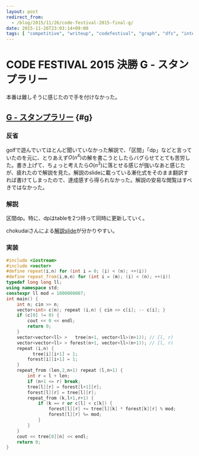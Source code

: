 ```yaml
---
layout: post
redirect_from:
  - /blog/2015/11/26/code-festival-2015-final-g/
date: 2015-11-26T23:03:14+09:00
tags: [ "competitive", "writeup", "codefestival", "graph", "dfs", "interval", "dp", "tree", "forest", "rooted-tree" ]
---
```


# CODE FESTIVAL 2015 決勝 G - スタンプラリー

本番は難しそうに感じたので手を付けなかった。

<!-- more -->

## [G - スタンプラリー](https://beta.atcoder.jp/contests/code-festival-2015-final-open/tasks/codefestival_2015_final_g) {#g}

### 反省

golfで遊んでいてほとんど聞いていなかった解説で、「区間」「dp」などと言っていたのを元に、とりあえず$O(n^4)$の解を書こうとしたらバグらせてとても苦労した。書き上げて、ちょっと考えたら$O(n^3)$に落とせる感じが強いなあと感じたが、疲れたので解説を見た。解説のslideに載っている漸化式をそのまま翻訳すれば書けてしまったので、達成感すら得られなかった。解説の安易な閲覧はすべきではなかった。

### 解説

区間dp。特に、dpはtableを2つ持って同時に更新していく。

chokudaiさんによる[解説slide](http://www.slideshare.net/chokudai/code-festival-2015-final)が分かりやすい。

### 実装

``` c++
#include <iostream>
#include <vector>
#define repeat(i,n) for (int i = 0; (i) < (n); ++(i))
#define repeat_from(i,m,n) for (int i = (m); (i) < (n); ++(i))
typedef long long ll;
using namespace std;
constexpr ll mod = 1000000007;
int main() {
    int n; cin >> n;
    vector<int> c(n); repeat (i,n) { cin >> c[i]; -- c[i]; }
    if (c[0] != 0) {
        cout << 0 << endl;
        return 0;
    }
    vector<vector<ll> >   tree(n+1, vector<ll>(n+1)); // [l, r)
    vector<vector<ll> > forest(n+1, vector<ll>(n+1)); // [l, r)
    repeat (i,n) {
          tree[i][i+1] = 1;
        forest[i][i+1] = 1;
    }
    repeat_from (len,2,n+1) repeat (l,n+1) {
        int r = l + len;
        if (n+1 <= r) break;
        tree[l][r] = forest[l+1][r];
        forest[l][r] = tree[l][r];
        repeat_from (k,l+1,r+1) {
            if (k == r or c[l] < c[k]) {
                forest[l][r] += tree[l][k] * forest[k][r] % mod;
                forest[l][r] %= mod;
            }
        }
    }
    cout << tree[0][n] << endl;
    return 0;
}
```
